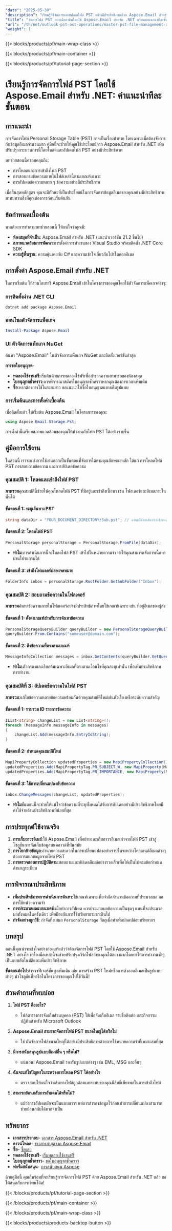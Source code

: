 ```yaml
---
"date": "2025-05-30"
"description": "เรียนรู้วิธีจัดการและอัปเดตไฟล์ PST อย่างมีประสิทธิภาพด้วย Aspose.Email สำหรับ .NET คู่มือนี้ครอบคลุมการโหลด การสอบถาม และการอัปเดตไฟล์ PST โดยใช้แนวทางปฏิบัติที่ดีที่สุด"
"title": "จัดการไฟล์ PST อย่างมืออาชีพโดยใช้ Aspose.Email สำหรับ .NET พร้อมคำแนะนำทีละขั้นตอน"
"url": "/th/net/outlook-pst-ost-operations/master-pst-file-management-aspose-email-net/"
"weight": 1
---
```


{{< blocks/products/pf/main-wrap-class >}}

{{< blocks/products/pf/main-container >}}

{{< blocks/products/pf/tutorial-page-section >}}
# เรียนรู้การจัดการไฟล์ PST โดยใช้ Aspose.Email สำหรับ .NET: คำแนะนำทีละขั้นตอน

## การแนะนำ

การจัดการไฟล์ Personal Storage Table (PST) อาจเป็นเรื่องท้าทาย โดยเฉพาะเมื่อต้องจัดการกับข้อมูลอีเมลจำนวนมาก คู่มือนี้จะช่วยให้คุณใช้ประโยชน์จาก Aspose.Email สำหรับ .NET เพื่อปรับปรุงกระบวนการนี้โดยโหลดและอัปเดตไฟล์ PST อย่างมีประสิทธิภาพ

บทช่วยสอนนี้ครอบคลุมถึง:
- การโหลดและการเข้าถึงไฟล์ PST
- การสอบถามข้อความภายในไฟล์เหล่านี้ตามเกณฑ์เฉพาะ
- การอัปเดตข้อความหลาย ๆ ข้อความอย่างมีประสิทธิภาพ

เมื่อสิ้นสุดหลักสูตร คุณจะมีทักษะที่เป็นประโยชน์ในการจัดการข้อมูลอีเมลของคุณอย่างมีประสิทธิภาพ มาทบทวนสิ่งที่คุณต้องการก่อนเริ่มต้นกัน

## ข้อกำหนดเบื้องต้น

หากต้องการทำตามบทช่วยสอนนี้ ให้แน่ใจว่าคุณมี:
- **ห้องสมุดที่จำเป็น**: Aspose.Email สำหรับ .NET (แนะนำเวอร์ชัน 21.2 ขึ้นไป)
- **สภาพแวดล้อมการพัฒนา**:การตั้งค่าการทำงานของ Visual Studio พร้อมติดตั้ง .NET Core SDK
- **ความรู้พื้นฐาน**: ความคุ้นเคยกับ C# และความเข้าใจเกี่ยวกับโปรโตคอลอีเมล

## การตั้งค่า Aspose.Email สำหรับ .NET

ในการเริ่มต้น ให้รวมไลบรารี Aspose.Email เข้าในโครงการของคุณโดยใช้ตัวจัดการแพ็คเกจต่างๆ:

### การติดตั้งผ่าน .NET CLI
```shell
dotnet add package Aspose.Email
```

### คอนโซลตัวจัดการแพ็คเกจ
```powershell
Install-Package Aspose.Email
```

### UI ตัวจัดการแพ็กเกจ NuGet
ค้นหา "Aspose.Email" ในตัวจัดการแพ็กเกจ NuGet และติดตั้งเวอร์ชันล่าสุด

**การขอใบอนุญาต**- 
- **ทดลองใช้งานฟรี**:เริ่มต้นด้วยการทดลองใช้ฟรีเพื่อสำรวจความสามารถของห้องสมุด
- **ใบอนุญาตชั่วคราว**:ควรพิจารณาสมัครใบอนุญาตชั่วคราวหากคุณต้องการเวลาเพิ่มเติม
- **ซื้อ**:หากต้องการใช้ในระยะยาว ขอแนะนำให้ซื้อใบอนุญาตแบบเต็มรูปแบบ

### การเริ่มต้นและการตั้งค่าเบื้องต้น
เมื่อติดตั้งแล้ว ให้เริ่มต้น Aspose.Email ในโครงการของคุณ:
```csharp
using Aspose.Email.Storage.Pst;
```
การตั้งค่านี้เตรียมสภาพแวดล้อมของคุณให้ทำงานกับไฟล์ PST ได้อย่างราบรื่น

## คู่มือการใช้งาน

ในส่วนนี้ เราจะแบ่งการใช้งานออกเป็นขั้นตอนที่จัดการได้ตามคุณลักษณะหลัก ได้แก่ การโหลดไฟล์ PST การสอบถามข้อความ และการอัปเดตข้อความ

### คุณสมบัติ 1: โหลดและเข้าถึงไฟล์ PST

**ภาพรวม**คุณสมบัตินี้ช่วยให้คุณโหลดไฟล์ PST ที่มีอยู่และเข้าถึงเนื้อหา เช่น โฟลเดอร์และอีเมลภายในนั้นได้

#### ขั้นตอนที่ 1: ระบุเส้นทาง PST
```csharp
string dataDir = "YOUR_DOCUMENT_DIRECTORY/Sub.pst"; // แทนที่ด้วยเส้นทางจริงของคุณ
```

#### ขั้นตอนที่ 2: โหลดไฟล์ PST
```csharp
PersonalStorage personalStorage = PersonalStorage.FromFile(dataDir);
```
- **ทำไม**:การดำเนินการนี้จะโหลดไฟล์ PST เข้าไปในหน่วยความจำ ทำให้คุณสามารถจัดการเนื้อหาผ่านโปรแกรมได้

#### ขั้นตอนที่ 3: เข้าถึงโฟลเดอร์กล่องจดหมาย
```csharp
FolderInfo inbox = personalStorage.RootFolder.GetSubFolder("Inbox");
```

### คุณสมบัติ 2: สอบถามข้อความในโฟลเดอร์

**ภาพรวม**ค้นหาข้อความภายในโฟลเดอร์อย่างมีประสิทธิภาพโดยใช้เกณฑ์เฉพาะ เช่น ที่อยู่อีเมลของผู้ส่ง

#### ขั้นตอนที่ 1: ตั้งค่าเกณฑ์สำหรับการค้นหาข้อความ
```csharp
PersonalStorageQueryBuilder queryBuilder = new PersonalStorageQueryBuilder();
queryBuilder.From.Contains("someuser@domain.com");
```

#### ขั้นตอนที่ 2: ดึงข้อความที่ตรงตามเกณฑ์
```csharp
MessageInfoCollection messages = inbox.GetContents(queryBuilder.GetQuery());
```
- **ทำไม**:ตัวกรองและเรียกค้นเฉพาะอีเมลที่ตรงตามเงื่อนไขที่คุณระบุเท่านั้น เพื่อเพิ่มประสิทธิภาพการทำงาน

### คุณสมบัติที่ 3: อัปเดตข้อความในไฟล์ PST

**ภาพรวม**:แก้ไขข้อความหลายข้อความพร้อมกันด้วยคุณสมบัติใหม่เช่นหัวเรื่องหรือระดับความสำคัญ

#### ขั้นตอนที่ 1: รวบรวม ID รายการข้อความ
```csharp
IList<string> changeList = new List<string>();
foreach (MessageInfo messageInfo in messages)
{
    changeList.Add(messageInfo.EntryIdString);
}
```

#### ขั้นตอนที่ 2: กำหนดคุณสมบัติใหม่
```csharp
MapiPropertyCollection updatedProperties = new MapiPropertyCollection();
updatedProperties.Add(MapiPropertyTag.PR_SUBJECT_W, new MapiProperty(MapiPropertyTag.PR_SUBJECT_W, Encoding.Unicode.GetBytes("New Subject")));
updatedProperties.Add(MapiPropertyTag.PR_IMPORTANCE, new MapiProperty(MapiPropertyTag.PR_IMPORTANCE, BitConverter.GetBytes((long)2)));
```

#### ขั้นตอนที่ 3: ใช้การเปลี่ยนแปลงกับข้อความ
```csharp
inbox.ChangeMessages(changeList, updatedProperties);
```
- **ทำไม**ขั้นตอนนี้จะช่วยให้แน่ใจว่าข้อความที่ระบุทั้งหมดได้รับการอัปเดตอย่างมีประสิทธิภาพโดยมีค่าใช้จ่ายด้านประสิทธิภาพที่น้อยที่สุด

## การประยุกต์ใช้งานจริง

1. **การเก็บถาวรอีเมล์**:ใช้ Aspose.Email เพื่อย้ายและเก็บถาวรอีเมลเก่าจากไฟล์ PST เข้าสู่โซลูชันการจัดเก็บข้อมูลบนคลาวด์ที่ทันสมัย
2. **การโยกย้ายข้อมูล**:อำนวยความสะดวกในการเปลี่ยนแปลงอย่างราบรื่นระหว่างไคลเอนต์อีเมลต่างๆ ด้วยการแยกข้อมูลจากไฟล์ PST
3. **การตรวจสอบการปฏิบัติตาม**:สอบถามและอัปเดตอีเมล์อย่างรวดเร็วเพื่อให้เป็นไปตามข้อกำหนดด้านกฎระเบียบ

## การพิจารณาประสิทธิภาพ

- **เพิ่มประสิทธิภาพการดำเนินการค้นหา**:ใช้เกณฑ์เฉพาะเพื่อจำกัดจำนวนข้อความที่ประมวลผล ลดการใช้หน่วยความจำ
- **การประมวลผลแบบแบตช์**:เมื่อทำการอัปเดต ควรประมวลผลข้อความเป็นชุดๆ แทนที่จะประมวลผลทั้งหมดในครั้งเดียว เพื่อป้องกันการใช้ทรัพยากรมากเกินไป
- **กำจัดอย่างถูกวิธี**: กำจัดทิ้งเสมอ `PersonalStorage` วัตถุเมื่อทำเพื่อปลดปล่อยทรัพยากร

## บทสรุป

ตอนนี้คุณน่าจะเข้าใจอย่างถ่องแท้แล้วว่าต้องจัดการไฟล์ PST โดยใช้ Aspose.Email สำหรับ .NET อย่างไร เครื่องมือเหล่านี้จะช่วยปรับปรุงเวิร์กโฟลว์ของคุณได้อย่างมากโดยทำให้การทำงานซ้ำๆ เป็นแบบอัตโนมัติและเพิ่มประสิทธิภาพ

**ขั้นตอนต่อไป**:สำรวจฟีเจอร์ขั้นสูงเพิ่มเติม เช่น การสร้าง PST ใหม่หรือการส่งออกอีเมลเป็นรูปแบบต่างๆ นำโซลูชันที่หารือในโครงการของคุณไปใช้วันนี้!

## ส่วนคำถามที่พบบ่อย

1. **ไฟล์ PST คืออะไร?**
   - ไฟล์ตารางการจัดเก็บส่วนบุคคล (PST) ใช้เพื่อจัดเก็บอีเมล รายชื่อติดต่อ และกิจกรรมปฏิทินสำหรับ Microsoft Outlook

2. **Aspose.Email สามารถจัดการไฟล์ PST ขนาดใหญ่ได้หรือไม่**
   - ใช่ มันจัดการไฟล์ขนาดใหญ่ได้อย่างมีประสิทธิภาพด้วยการใช้หน่วยความจำที่เหมาะสมที่สุด

3. **มีการสนับสนุนรูปแบบอีเมล์อื่น ๆ หรือไม่?**
   - แน่นอน! Aspose.Email รองรับรูปแบบต่างๆ เช่น EML, MSG และอื่นๆ

4. **ฉันจะแก้ไขปัญหาในระหว่างการโหลด PST ได้อย่างไร**
   - ตรวจสอบให้แน่ใจว่าเส้นทางไฟล์ถูกต้องและระบบของคุณมีสิทธิ์เพียงพอในการเข้าถึงไฟล์

5. **สามารถย้อนกลับการอัพเดตได้หรือไม่?**
   - แม้ว่าการอัปเดตมักจะเป็นแบบถาวร แต่การสำรองข้อมูลไว้ก่อนทำการเปลี่ยนแปลงสามารถช่วยย้อนกลับได้หากจำเป็น

## ทรัพยากร

- **เอกสารประกอบ**- [เอกสาร Aspose.Email สำหรับ .NET](https://reference.aspose.com/email/net/)
- **ดาวน์โหลด**- [ข่าวสารล่าสุดจาก Aspose.Email](https://releases.aspose.com/email/net/)
- **ซื้อ**- [ซื้อเลย](https://purchase.aspose.com/buy)
- **ทดลองใช้งานฟรี**- [เริ่มทดลองใช้งานฟรี](https://releases.aspose.com/email/net/)
- **ใบอนุญาตชั่วคราว**- [ขอใบอนุญาตชั่วคราว](https://purchase.aspose.com/temporary-license/)
- **ฟอรั่มสนับสนุน**- [การสนับสนุน Aspose](https://forum.aspose.com/c/email/10)

ด้วยคู่มือนี้ คุณก็พร้อมที่จะเรียนรู้การจัดการไฟล์ PST ด้วย Aspose.Email สำหรับ .NET แล้ว ขอให้สนุกกับการเขียนโค้ด!

{{< /blocks/products/pf/tutorial-page-section >}}

{{< /blocks/products/pf/main-container >}}

{{< /blocks/products/pf/main-wrap-class >}}

{{< blocks/products/products-backtop-button >}}